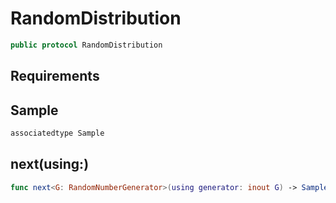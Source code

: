# RandomDistribution

``` swift
public protocol RandomDistribution
```

## Requirements

## Sample

``` swift
associatedtype Sample
```

## next(using:)

``` swift
func next<G: RandomNumberGenerator>(using generator: inout G) -> Sample
```
